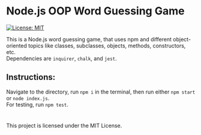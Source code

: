 # Node.js OOP Word Guessing Game

[![License: MIT](https://img.shields.io/badge/License-MIT-yellow.svg)](https://opensource.org/licenses/MIT)

This is a Node.js word guessing game, that uses npm and different object-oriented topics like classes, subclasses, objects, methods, constructors, etc. <br/>
Dependencies are `inquirer`, `chalk`, and `jest`. <br/>
## Instructions:
Navigate to the directory, run `npm i` in the terminal, then run either `npm start` or `node index.js`.<br/>
For testing, run `npm test`.
#
This project is licensed under the MIT License.